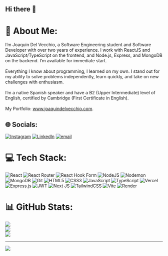 ## Hi there 👋

# 💫 About Me:
I’m Joaquin Del Vecchio, a Software Engineering student and Software Developer with over two years of experience. I work with ReactJS and JavaScript/TypeScript on the frontend, and Node.js, Express, and MongoDB on the backend. I’m available for immediate start.<br><br>Everything I know about programming, I learned on my own. I stand out for my ability to solve problems independently, learn quickly, and take on new challenges with enthusiasm.<br><br>I’m a native Spanish speaker and have a B2 (Upper Intermediate) level of English, certified by Cambridge (First Certificate in English).<br><br>My Portfolio: www.joaquindelvecchio.com.


## 🌐 Socials:
[![Instagram](https://img.shields.io/badge/Instagram-%23E4405F.svg?logo=Instagram&logoColor=white)](https://instagram.com/joaquindelvecchio) [![LinkedIn](https://img.shields.io/badge/LinkedIn-%230077B5.svg?logo=linkedin&logoColor=white)](https://linkedin.com/in/joaquindelvecchio) [![email](https://img.shields.io/badge/Email-D14836?logo=gmail&logoColor=white)](mailto:joaquin.del.vecchio@hotmail.com) 

# 💻 Tech Stack:
![React](https://img.shields.io/badge/react-%2320232a.svg?style=for-the-badge&logo=react&logoColor=%2361DAFB) ![React Router](https://img.shields.io/badge/React_Router-CA4245?style=for-the-badge&logo=react-router&logoColor=white) ![React Hook Form](https://img.shields.io/badge/React%20Hook%20Form-%23EC5990.svg?style=for-the-badge&logo=reacthookform&logoColor=white) ![NodeJS](https://img.shields.io/badge/node.js-6DA55F?style=for-the-badge&logo=node.js&logoColor=white) ![Nodemon](https://img.shields.io/badge/NODEMON-%23323330.svg?style=for-the-badge&logo=nodemon&logoColor=%BBDEAD) ![MongoDB](https://img.shields.io/badge/MongoDB-%234ea94b.svg?style=for-the-badge&logo=mongodb&logoColor=white) ![Git](https://img.shields.io/badge/git-%23F05033.svg?style=for-the-badge&logo=git&logoColor=white) ![HTML5](https://img.shields.io/badge/html5-%23E34F26.svg?style=for-the-badge&logo=html5&logoColor=white) ![CSS3](https://img.shields.io/badge/css3-%231572B6.svg?style=for-the-badge&logo=css3&logoColor=white) ![JavaScript](https://img.shields.io/badge/javascript-%23323330.svg?style=for-the-badge&logo=javascript&logoColor=%23F7DF1E) ![TypeScript](https://img.shields.io/badge/typescript-%23007ACC.svg?style=for-the-badge&logo=typescript&logoColor=white) ![Vercel](https://img.shields.io/badge/vercel-%23000000.svg?style=for-the-badge&logo=vercel&logoColor=white) ![Express.js](https://img.shields.io/badge/express.js-%23404d59.svg?style=for-the-badge&logo=express&logoColor=%2361DAFB) ![JWT](https://img.shields.io/badge/JWT-black?style=for-the-badge&logo=JSON%20web%20tokens) ![Next JS](https://img.shields.io/badge/Next-black?style=for-the-badge&logo=next.js&logoColor=white) ![TailwindCSS](https://img.shields.io/badge/tailwindcss-%2338B2AC.svg?style=for-the-badge&logo=tailwind-css&logoColor=white) ![Vite](https://img.shields.io/badge/vite-%23646CFF.svg?style=for-the-badge&logo=vite&logoColor=white) ![Render](https://img.shields.io/badge/Render-%46E3B7.svg?style=for-the-badge&logo=render&logoColor=white)
# 📊 GitHub Stats:
![](https://github-readme-stats.vercel.app/api?username=JoaDelVecchio&theme=dark&hide_border=false&include_all_commits=false&count_private=false)<br/>
![](https://github-readme-streak-stats.herokuapp.com/?user=JoaDelVecchio&theme=dark&hide_border=false)<br/>
![](https://github-readme-stats.vercel.app/api/top-langs/?username=JoaDelVecchio&theme=dark&hide_border=false&include_all_commits=false&count_private=false&layout=compact)

---
[![](https://visitcount.itsvg.in/api?id=JoaDelVecchio&icon=0&color=0)](https://visitcount.itsvg.in)

<!-- Proudly created with GPRM ( https://gprm.itsvg.in ) -->
